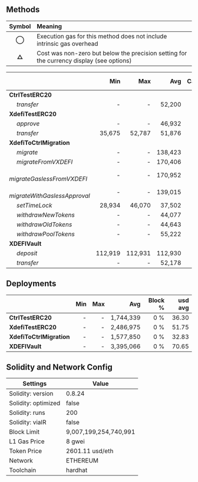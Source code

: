 ## Methods
| **Symbol** | **Meaning**                                                                              |
| :--------: | :--------------------------------------------------------------------------------------- |
|    **◯**   | Execution gas for this method does not include intrinsic gas overhead                    |
|    **△**   | Cost was non-zero but below the precision setting for the currency display (see options) |

|                                     |     Min |     Max |     Avg | Calls | usd avg |
| :---------------------------------- | ------: | ------: | ------: | ----: | ------: |
| **CtrlTestERC20**                   |         |         |         |       |         |
|        *transfer*                   |       - |       - |  52,200 |    24 |    1.09 |
| **XdefiTestERC20**                  |         |         |         |       |         |
|        *approve*                    |       - |       - |  46,932 |     6 |    0.98 |
|        *transfer*                   |  35,675 |  52,787 |  51,876 |    19 |    1.08 |
| **XdefiToCtrlMigration**            |         |         |         |       |         |
|        *migrate*                    |       - |       - | 138,423 |     5 |    2.88 |
|        *migrateFromVXDEFI*          |       - |       - | 170,406 |     5 |    3.55 |
|        *migrateGaslessFromVXDEFI*   |       - |       - | 170,952 |     5 |    3.56 |
|        *migrateWithGaslessApproval* |       - |       - | 139,015 |     5 |    2.89 |
|        *setTimeLock*                |  28,934 |  46,070 |  37,502 |     2 |    0.78 |
|        *withdrawNewTokens*          |       - |       - |  44,077 |     1 |    0.92 |
|        *withdrawOldTokens*          |       - |       - |  44,643 |     1 |    0.93 |
|        *withdrawPoolTokens*         |       - |       - |  55,222 |     1 |    1.15 |
| **XDEFIVault**                      |         |         |         |       |         |
|        *deposit*                    | 112,919 | 112,931 | 112,930 |    12 |    2.35 |
|        *transfer*                   |       - |       - |  52,178 |     2 |    1.09 |

## Deployments
|                          | Min | Max  |       Avg | Block % | usd avg |
| :----------------------- | --: | ---: | --------: | ------: | ------: |
| **CtrlTestERC20**        |   - |    - | 1,744,339 |     0 % |   36.30 |
| **XdefiTestERC20**       |   - |    - | 2,486,975 |     0 % |   51.75 |
| **XdefiToCtrlMigration** |   - |    - | 1,577,850 |     0 % |   32.83 |
| **XDEFIVault**           |   - |    - | 3,395,066 |     0 % |   70.65 |

## Solidity and Network Config
| **Settings**        | **Value**             |
| ------------------- | --------------------- |
| Solidity: version   | 0.8.24                |
| Solidity: optimized | false                 |
| Solidity: runs      | 200                   |
| Solidity: viaIR     | false                 |
| Block Limit         | 9,007,199,254,740,991 |
| L1 Gas Price        | 8 gwei                |
| Token Price         | 2601.11 usd/eth       |
| Network             | ETHEREUM              |
| Toolchain           | hardhat               |

